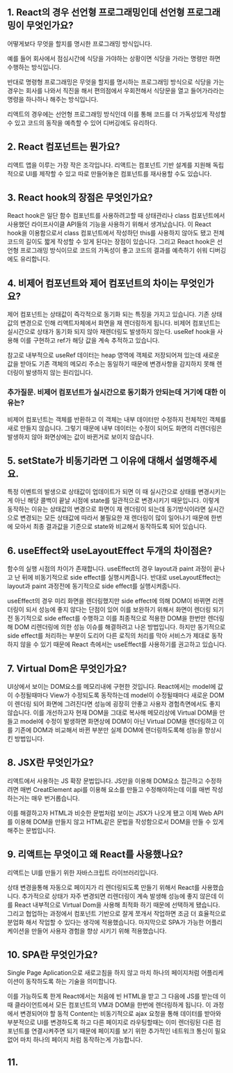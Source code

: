 ## 1. React의 경우 선언형 프로그래밍인데 선언형 프로그래밍이 무엇인가요?

어떻게보다 무엇을 할지를 명시한 프로그래밍 방식입니다. 

예를 들어 회사에서 점심시간에 식당을 가야하는 상황이면 식당을 가라는 명령만 하면 수행하는 방식입니다.

반대로 명령형 프로그래밍은 무엇을 할지를 명시하는 프로그래밍 방식으로 식당을 가는경우는 회사를 나와서 직진을 해서 편의점에서 우회전해서 식당문을 열고 들어가라라는 명령을 하나하나 해주는 방식입니다. 

리액트의 경우에는 선언형 프로그래밍 방식인데 이를 통해 코드를 더 가독성있게 작성할 수 있고 코드의 동작을 예측할 수 있어 디버깅에도 유리하다.

## 2. React 컴포넌트는 뭔가요?

리액트 앱을 이루는 가장 작은 조각입니다. 리액트는 컴포넌트 기반 설계를 지원해 독립적으로 UI를 제작할 수 있고 따로 만들어놓은 컴포넌트를 재사용할 수도 있습니다.

## 3. React hook의 장점은 무엇인가요?

React hook은 일단 함수 컴포넌트를 사용하려고할 때 상태관리나 class 컴포넌트에서 사용했던 라이프사이클 API들의 기능을 사용하기 위해서 생겨났습니다. 
이 React hook을 이용함으로서 class 컴포넌트에서 작성하던 this를 사용하지 않아도 됐고 전체 코드의 길이도 짧게 작성할 수 있게 된다는 장점이 있습니다. 
그리고 React hook은 선언형 프로그래밍 방식이므로 코드의 가독성이 좋고 코드의 결과를 예측하기 쉬워 디버깅에도 유리합니다.

## 4. 비제어 컴포넌트와 제어 컴포넌트의 차이는 무엇인가요?

제어 컴포넌트는 상태값이 즉각적으로 동기화 되는 특징을 가지고 있습니다. 기존 상태값의 변경으로 인해 리액트자체에서 화면을 재 렌더링하게 됩니다. 
비제어 컴포넌트는 실시간으로 상태가 동기화 되지 않아 재렌더링도 발생하지 않는다. useRef hook을 사용해 이를 구현하고 ref가 해당 값을 계속 추적하고 있습니다.  

참고로 내부적으로 useRef 데이터는 heap 영역에 객체로 저장되어져 있는데 새로운 값을 받아도 기존 객체의 메모리 주소는 동일하기 때문에 변경사항을 감지하지 못해 렌더링이 발생하지 않는 원리입니다.

### 추가질문. 비제어 컴포넌트가 실시간으로 동기화가 안되는데 거기에 대한 이유는?

비제어 컴포넌트는 객체를 반환하고 이 객체는 내부 데이터만 수정하지 전체적인 객체를 새로 만들지 않습니다. 그렇기 때문에 내부 데이터는 수정이 되어도 화면의 리렌더링은 발생하지 않아 화면상에는 값이 바뀐거로 보이지 않습니다.


## 5. setState가 비동기라면 그 이유에 대해서 설명해주세요.

특정 이벤트의 발생으로 상태값이 업데이트가 되면 이 때 실시간으로 상태를 변경시키는게 아닌 해당 콜백이 끝날 시점에 state를 일관적으로 변경시키기 때문입니다.
이렇게 동작하는 이유는 상태값의 변경으로 화면이 재 렌더링이 되는데 동기방식이라면 실시간으로 변경되는 모든 상태값에 따라서 불필요한 재 렌더링이 많이 일어나기 때문에 한번에 모아서 최종 결과값을 기준으로 state와 비교해서 동작하도록 되어 있습니다. 

## 6. useEffect와 useLayoutEffect 두개의 차이점은?

함수의 실행 시점의 차이가 존재합니다. 
useEffect의 경우 layout과 paint 과정이 끝나고 난 뒤에 비동기적으로 side effect를 실행시켜줍니다.
반대로 useLayoutEffect는 layout과 paint 과정전에 동기적으로 side effect를 실행시켜줍니다.

useEffect의 경우 미리 화면을 렌더링했지만 side effect에 의해 DOM이 바뀌면 리렌더링이 되서 성능에 좋지 않다는 단점이 있어 이를 보완하기 위해서 화면이 렌더링 되기전 동기적으로 side effect를 수행하고 이를 최종적으로 적용한 DOM을 한번만 렌더링해 DOM 리렌더링에 의한 성능 이슈를 해결하려고 나온 방법입니다.
하지만 동기적으로 side effect를 처리하는 부분이 도리어 다른 로직의 처리를 막아 서비스가 제대로 동작하지 않을 수 있기 때문에 React 측에서는 useEffect를 사용하기를 권고하고 있습니다.


## 7. Virtual Dom은 무엇인가요?

UI상에서 보이는 DOM요소를 메모리내에 구현한 것입니다. React에서는 model에 값이 수정될때마다 View가 수정되도록 동작하는데 model이 수정될때마다 새로운 DOM이 렌더링 되어 화면에 그려진다면 성능에 굉장히 안좋고 사용자 경험측면에서도 좋지 않습니다. 
이를 개선하고자 현재 DOM을 그대로 복사해 메모리상에 Virtual DOM을 만들고 model에 수정이 발생하면 화면상에 DOM이 아닌 Virtual DOM을 렌더링하고 이를 기존에 DOM과 비교해서 바뀐 부분만 실제 DOM에 렌더링하도록해 성능을 향상시킨 방법입니다. 

## 8. JSX란 무엇인가요?

리액트에서 사용하는 JS 확장 문법입니다. 
JS만을 이용해 DOM요소 접근하고 수정하려면 매번 CreatElement api를 이용해 요소를 만들고 수정해야하는데 이를 매번 작성하는거는 매우 번거롭습니다.

이를 해결하고자 HTML과 비슷한 문법처럼 보이는 JSX가 나오게 됐고 이제 Web API를 이용해 DOM을 만들지 않고 HTML같은 문법을 작성함으로서 DOM을 만들 수 있게 해주는 문법입니다.

## 9. 리액트는 무엇이고 왜 React를 사용했나요?

리액트는 UI를 만들기 위한 자바스크립트 라이브러리입니다.

상태 변경을통해 자동으로 페이지가 리 렌더링되도록 만들기 위해서 React를 사용했습니다.
추가적으로 상태가 자주 변경되면 리렌더링이 계속 발생해 성능에 좋지 않은데 이를 React 내부적으로 Virtual Dom을 사용해 최적화 하기 때문에 선택하게 됐습니다.
그리고 협업하는 과정에서 컴포넌트 기반으로 잘게 쪼개서 작업하면 조금 더 효율적으로 분업화 해서 작업할 수 있다는 생각에 적용했습니다.
마지막으로 SPA가 가능한 어플리케이션을 만들어 사용자 경험을 향상 시키기 위해 적용했습니다. 

## 10. SPA란 무엇인가요?

Single Page Aplication으로 새로고침을 하지 않고 마치 하나의 페이지처럼 어플리케이션이 동작하도록 하는 기술을 의미합니다.

이를 가능하도록 한게 React에서는 처음에 빈 HTML을 받고 그 다음에 JS를 받는데 이 때 클라이언트에서 모든 컴포넌트의 VM과 DOM을 한번에 렌더링하게 됩니다. 
이 과정에서 변경되어야 할 동적 Content는 비동기적으로 ajax 요청을 통해 데이터를 받아와 부분적으로 UI를 변경하도록 하고 다른 페이지로 라우팅할때는 이미 렌더링된 다른 컴포넌트를 연결시켜주면 되기 때문에 페이지를 보기 위한 추가적인 네트워크 통신이 필요없어 마치 하나의 페이지 처럼 동작하는게 가능합니다.

## 11. 